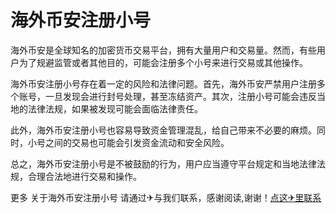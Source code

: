 # 海外币安注册小号

海外币安是全球知名的加密货币交易平台，拥有大量用户和交易量。然而，有些用户为了规避监管或者其他目的，可能会注册多个小号来进行交易或其他操作。

海外币安注册小号存在着一定的风险和法律问题。首先，海外币安严禁用户注册多个账号，一旦发现会进行封号处理，甚至冻结资产。其次，注册小号可能会违反当地的法律法规，如果被发现可能会面临法律责任。

此外，海外币安注册小号也容易导致资金管理混乱，给自己带来不必要的麻烦。同时，小号之间的交易也可能会引发资金流动和安全风险。

总之，海外币安注册小号是不被鼓励的行为，用户应当遵守平台规定和当地法律法规，合理合法地进行交易和操作。

更多 关于海外币安注册小号 请通过✈与我们联系，感谢阅读,谢谢！[点这✈里联系](https://b.k02.cc)